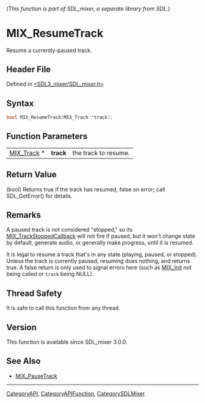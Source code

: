 ###### (This function is part of SDL_mixer, a separate library from SDL.)
# MIX_ResumeTrack

Resume a currently-paused track.

## Header File

Defined in [<SDL3_mixer/SDL_mixer.h>](https://github.com/libsdl-org/SDL_mixer/blob/main/include/SDL3_mixer/SDL_mixer.h)

## Syntax

```c
bool MIX_ResumeTrack(MIX_Track *track);
```

## Function Parameters

|                          |           |                      |
| ------------------------ | --------- | -------------------- |
| [MIX_Track](MIX_Track) * | **track** | the track to resume. |

## Return Value

(bool) Returns true if the track has resumed, false on error; call
SDL_GetError() for details.

## Remarks

A paused track is not considered "stopped," so its
[MIX_TrackStoppedCallback](MIX_TrackStoppedCallback) will not fire if
paused, but it won't change state by default, generate audio, or generally
make progress, until it is resumed.

It is legal to resume a track that's in any state (playing, paused, or
stopped). Unless the track is currently paused, resuming does nothing, and
returns true. A false return is only used to signal errors here (such as
[MIX_Init](MIX_Init) not being called or `track` being NULL).

## Thread Safety

It is safe to call this function from any thread.

## Version

This function is available since SDL_mixer 3.0.0.

## See Also

- [MIX_PauseTrack](MIX_PauseTrack)

----
[CategoryAPI](CategoryAPI), [CategoryAPIFunction](CategoryAPIFunction), [CategorySDLMixer](CategorySDLMixer)

